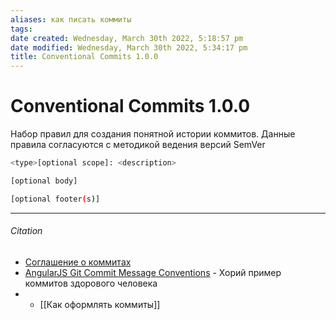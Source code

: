 ```yaml
---
aliases: как писать коммиты
tags: 
date created: Wednesday, March 30th 2022, 5:18:57 pm
date modified: Wednesday, March 30th 2022, 5:34:17 pm
title: Conventional Commits 1.0.0
---
```


# Conventional Commits 1.0.0
Набор правил для создания понятной истории коммитов. Данные правила согласуются с методикой ведения версий SemVer


```bash
<type>[optional scope]: <description>

[optional body]

[optional footer(s)]
```




---

###### Citation

- [Соглашение о коммитах](https://www.conventionalcommits.org/ru/v1.0.0-beta.2/)
- [AngularJS Git Commit Message Conventions](https://docs.google.com/document/d/1QrDFcIiPjSLDn3EL15IJygNPiHORgU1_OOAqWjiDU5Y/edit#) - Хорий пример коммитов здорового человека
- - [[Как оформлять коммиты]]
